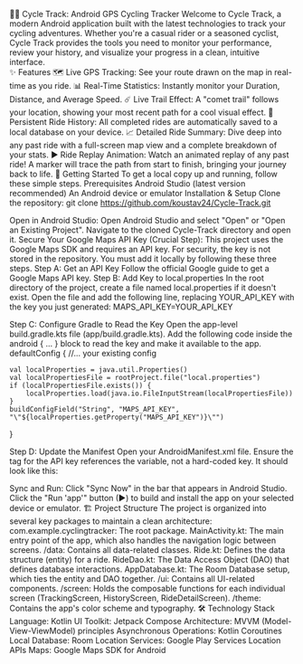 🚴‍♂️ Cycle Track: Android GPS Cycling Tracker
Welcome to Cycle Track, a modern Android application built with the latest technologies to track your cycling adventures. Whether you're a casual rider or a seasoned cyclist, Cycle Track provides the tools you need to monitor your performance, review your history, and visualize your progress in a clean, intuitive interface.
<br>
✨ Features
🗺️ Live GPS Tracking: See your route drawn on the map in real-time as you ride.
📊 Real-Time Statistics: Instantly monitor your Duration, Distance, and Average Speed.
☄️ Live Trail Effect: A "comet trail" follows your location, showing your most recent path for a cool visual effect.
💾 Persistent Ride History: All completed rides are automatically saved to a local database on your device.
📈 Detailed Ride Summary: Dive deep into any past ride with a full-screen map view and a complete breakdown of your stats.
▶️ Ride Replay Animation: Watch an animated replay of any past ride! A marker will trace the path from start to finish, bringing your journey back to life.
🚀 Getting Started
To get a local copy up and running, follow these simple steps.
Prerequisites
Android Studio (latest version recommended)
An Android device or emulator
Installation & Setup
Clone the repository:
git clone https://github.com/koustav24/Cycle-Track.git


Open in Android Studio:
Open Android Studio and select "Open" or "Open an Existing Project".
Navigate to the cloned Cycle-Track directory and open it.
Secure Your Google Maps API Key (Crucial Step):
This project uses the Google Maps SDK and requires an API key. For security, the key is not stored in the repository. You must add it locally by following these three steps.
Step A: Get an API Key
Follow the official Google guide to get a Google Maps API key.
Step B: Add Key to local.properties
In the root directory of the project, create a file named local.properties if it doesn't exist. Open the file and add the following line, replacing YOUR_API_KEY with the key you just generated:
MAPS_API_KEY=YOUR_API_KEY


Step C: Configure Gradle to Read the Key
Open the app-level build.gradle.kts file (app/build.gradle.kts). Add the following code inside the android { ... } block to read the key and make it available to the app.
defaultConfig {
    //... your existing config

    val localProperties = java.util.Properties()
    val localPropertiesFile = rootProject.file("local.properties")
    if (localPropertiesFile.exists()) {
        localProperties.load(java.io.FileInputStream(localPropertiesFile))
    }
    buildConfigField("String", "MAPS_API_KEY", "\"${localProperties.getProperty("MAPS_API_KEY")}\"")
}


Step D: Update the Manifest
Open your AndroidManifest.xml file. Ensure the <meta-data> tag for the API key references the variable, not a hard-coded key. It should look like this:
<meta-data
    android:name="com.google.android.geo.API_KEY"
    android:value="${MAPS_API_KEY}" />


Sync and Run:
Click "Sync Now" in the bar that appears in Android Studio.
Click the "Run 'app'" button (▶) to build and install the app on your selected device or emulator.
🏗️ Project Structure
The project is organized into several key packages to maintain a clean architecture:
com.example.cyclingtracker: The root package.
MainActivity.kt: The main entry point of the app, which also handles the navigation logic between screens.
/data: Contains all data-related classes.
Ride.kt: Defines the data structure (entity) for a ride.
RideDao.kt: The Data Access Object (DAO) that defines database interactions.
AppDatabase.kt: The Room Database setup, which ties the entity and DAO together.
/ui: Contains all UI-related components.
/screen: Holds the composable functions for each individual screen (TrackingScreen, HistoryScreen, RideDetailScreen).
/theme: Contains the app's color scheme and typography.
🛠️ Technology Stack
Language: Kotlin
UI Toolkit: Jetpack Compose
Architecture: MVVM (Model-View-ViewModel) principles
Asynchronous Operations: Kotlin Coroutines
Local Database: Room
Location Services: Google Play Services Location APIs
Maps: Google Maps SDK for Android
